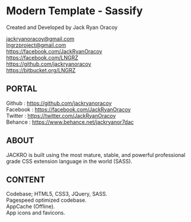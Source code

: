 # Modern Template - Sassify  
Created and Developed by Jack Ryan Oracoy  
  
jackryanoracoy@gmail.com  
lngrzproject@gmail.com  
https://facebook.com/JackRyanOracoy  
https://facebook.com/LNGRZ  
https://github.com/jackryanoracoy  
https://bitbucket.org/LNGRZ  
  
  
PORTAL  
------------------------------------------------------------  
Github     :   https://github.com/jackryanoracoy  
Facebook   :   https://facebook.com/JackRyanOracoy  
Twitter    :   https://twitter.com/JackRyanOracoy  
Behance    :   https://www.behance.net/jackryanor7dac  
  
  
ABOUT  
------------------------------------------------------------  
JACKRO is built using the most mature, stable, and powerful professional grade CSS extension language in the world (SASS).  
  
  
CONTENT  
------------------------------------------------------------  
Codebase; HTML5, CSS3, JQuery, SASS.  
Pagespeed optimized codebase.  
AppCache (Offline).  
App icons and favicons.   